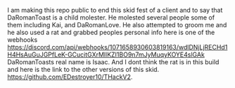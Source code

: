 I am making this repo public to end this skid fest of a client and to say that DaRomanToast is a child molester. He molested several people some of them including Kai, and DaRomanLove. He also attempted to groom me and he also used a rat and grabbed peoples personal info here is one of the webhooks https://discord.com/api/webhooks/1071658930603819163/wdlDNjLjRECHd1H4HsAuGuJGPfLeK-GCucitGXrMllKZI1BO9n7mJyMuqyKOYE4slGAk DaRomanToasts real name is Isaac. And I dont think the rat is in this build and here is the link to the other versions of this skid. https://github.com/EDestroyer10/THackV2.
